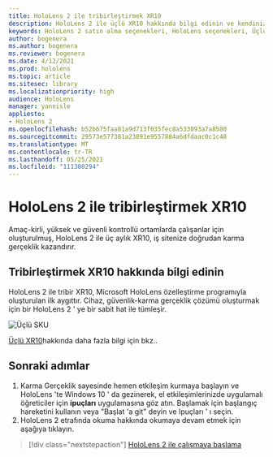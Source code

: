 ```yaml
---
title: HoloLens 2 ile tribirleştirmek XR10
description: HoloLens 2 ile üçlü XR10 hakkında bilgi edinin ve kendinizinkini aldıktan sonra ne yapmanız gerektiğini öğrenin.
keywords: HoloLens 2 satın alma seçenekleri, HoloLens seçenekleri, Üçlü birleştirmek XR10
author: bogenera
ms.author: bogenera
ms.reviewer: bogenera
ms.date: 4/12/2021
ms.prod: hololens
ms.topic: article
ms.sitesec: library
ms.localizationpriority: high
audience: HoloLens
manager: yannisle
appliesto:
- HoloLens 2
ms.openlocfilehash: b52b675faa81a9d713f035fec8a533093a7a8580
ms.sourcegitcommit: 29573e577381a23891e9557884a6dfdaac0c1c48
ms.translationtype: MT
ms.contentlocale: tr-TR
ms.lasthandoff: 05/25/2021
ms.locfileid: "111380294"
---
```

# <a name="trimble-xr10-with-hololens-2"></a>HoloLens 2 ile tribirleştirmek XR10

Amaç-kirli, yüksek ve güvenli kontrollü ortamlarda çalışanlar için oluşturulmuş, HoloLens 2 ile üç aylık XR10, iş sitenize doğrudan karma gerçeklik kazandırır.

## <a name="learn-about-trimble-xr10"></a>Tribirleştirmek XR10 hakkında bilgi edinin

HoloLens 2 ile tribir XR10, Microsoft HoloLens özelleştirme programıyla oluşturulan ilk aygıttır. Cihaz, güvenlik-karma gerçeklik çözümü oluşturmak için bir HoloLens 2 ' ye bir sabit hat ile tümleşir.

![Üçlü SKU](./images/trimble-ed.png)

[Üçlü XR10](https://fieldtech.trimble.com/en/product/trimble-xr10-with-hololens-2)hakkında daha fazla bilgi için bkz..

## <a name="next-steps"></a>Sonraki adımlar

1. Karma Gerçeklik sayesinde hemen etkileşim kurmaya başlayın ve HoloLens 'te Windows 10 ' da gezinerek, el etkileşimlerinizde uygulamalı öğreticiler için **ipuçları** uygulamasına göz atın. Başlamak için başlangıç hareketini kullanın veya "Başlat 'a git" deyin ve Ipuçları ' ı seçin.
1. HoloLens 2 etrafında okuma hakkında okumaya devam etmek için aşağıya tıklayın.

> [!div class="nextstepaction"]
> [HoloLens 2 ile çalışmaya başlama](hololens2-basic-usage.md)